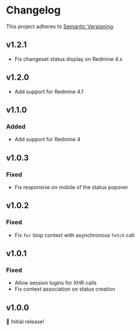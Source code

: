 # Changelog

This project adheres to [Semantic Versioning](https://semver.org/spec/v2.0.0.html).

## v1.2.1

* Fix changeset status display on Redmine 4.x

## v1.2.0

* Add support for Redmine 4.1

## v1.1.0

### Added

* Add support for Redmine 4

## v1.0.3

### Fixed

* Fix responsive on mobile of the status popover

## v1.0.2

### Fixed

* Fix `for` loop context with asynchronous `fetch` call

## v1.0.1

### Fixed

* Allow session logins for XHR calls
* Fix context association on status creation

## v1.0.0

🎉 Initial release!
